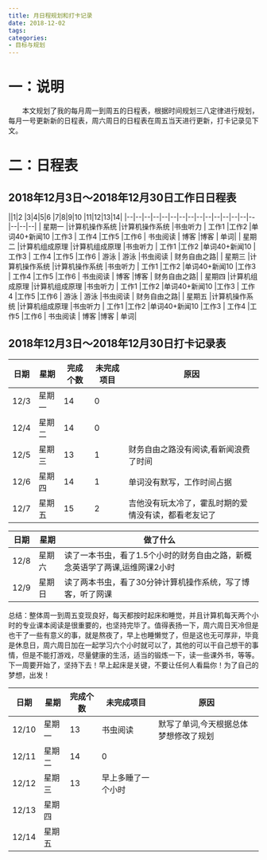 ```yaml
---
title: 月日程规划和打卡记录
date: 2018-12-02
tags:
categories: 
- 目标与规划
---
```

# 一：说明
　　本文规划了我的每月周一到周五的日程表，根据时间规划三八定律进行规划，每月一号更新新的日程表，周六周日的日程表在周五当天进行更新，打卡记录见下文。
<!-- more --> 
# 二：日程表
2018年12月3日～2018年12月30日工作日日程表
---
||1|2  |3|4|5|6  |7|8|9|10  |11|12|13|14|
|--|--|--|--|--|--|--|--|--|--|--|--|--|--|--|--|--|--|
| 星期一 |计算机操作系统  |计算机操作系统 |书虫听力 | 工作1 |工作2  |单词40+新闻10 |工作3 |  工作4  |工作5 |工作6 | 书虫阅读 | 博客 |博客 | 单词| 
| 星期二 |计算机组成原理  |计算机组成原理 |书虫听力 | 工作1 |工作2  |单词40+新闻10 |工作3 |  工作4  |工作5 |工作6 | 游泳 | 游泳 |书虫阅读 | 财务自由之路| 
| 星期三 |计算机操作系统  |计算机操作系统 |书虫听力 | 工作1 |工作2  |单词40+新闻10 |工作3 |  工作4  |工作5 |工作6 | 书虫阅读 | 博客 |博客 | 财务自由之路| 
| 星期四 |计算机组成原理  |计算机组成原理 |书虫听力 | 工作1 |工作2  |单词40+新闻10 |工作3 |  工作4  |工作5 |工作6 | 游泳 | 游泳 |书虫阅读 | 财务自由之路| 
| 星期五 |计算机操作系统  |计算机组成原理 |书虫听力 | 工作1 |工作2  |单词40+新闻10 |工作3 |  工作4  |工作5 |工作6 | 书虫阅读 | 博客 |博客 | 单词| 

2018年12月3日～2018年12月30日打卡记录表
----
|日期 | 星期 |完成个数|未完成项目 |原因|
|--|--|--|--|--|
| 12/3 | 星期一|14|0||
| 12/4 | 星期二 |14|0||
| 12/5 | 星期三 |13|1|财务自由之路没有阅读,看新闻浪费了时间|
| 12/6 | 星期四 |14|1|单词没有默写，工作时间占据|
| 12/7 | 星期五 |15|2|吉他没有玩太冷了，霍乱时期的爱情没有读，都看老友记了|

|日期 | 星期 |做了什么|
|--|--|--|
| 12/8 | 星期六|读了一本书虫，看了1.5个小时的财务自由之路，新概念英语学了两课,运维网课2小时|
| 12/9 | 星期日|读了两本书虫，看了30分钟计算机操作系统，写了博客，听了网课|

总结：整体周一到周五变现良好，每天都按时起床和睡觉，并且计算机每天两个小时的专业课本阅读是很重要的，也坚持完毕了。值得表扬一下，周六周日天冷但是也干了一些有意义的事，就是熬夜了，早上也睡懒觉了，但是这也无可厚非，毕竟是休息日，周六周日加在一起学习六个小时就可以了，其他的可以干自己想干的事情，但是不能打游戏，尽量健康的生活，适当的锻炼一下，读一些课外书，等等。下一周要开始了，坚持下去！早上起床是关键，不要让任何人看扁你！为了自己的梦想，出发！

|日期 | 星期 |完成个数|未完成项目 |原因|
|--|--|--|--|--|
| 12/10 | 星期一|13|书虫阅读|默写了单词,今天根据总体梦想修改了规划|
| 12/11 | 星期二 |14|0||
| 12/12 | 星期三 |13|早上多睡了一个小时||
| 12/13 | 星期四 ||||
| 12/14 | 星期五 ||||
